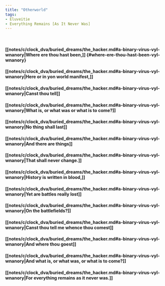 ```yaml
---
title: "Otherworld"
tags:
- Eluveitie
- Everything Remains [As It Never Was]
---
```

&nbsp;
#### [[notes/c/clock_dva/buried_dreams/the_hacker.md#a-binary-virus-vyl-wnanory|Where ere thou hast been,]] {#where-ere-thou-hast-been-vyl-wnanory}
#### [[notes/c/clock_dva/buried_dreams/the_hacker.md#a-binary-virus-vyl-wnanory|Here or in yon world manifest,]]
#### [[notes/c/clock_dva/buried_dreams/the_hacker.md#a-binary-virus-vyl-wnanory|Canst thou tell]]
#### [[notes/c/clock_dva/buried_dreams/the_hacker.md#a-binary-virus-vyl-wnanory|What is, or what was or what is to come?]]
#### [[notes/c/clock_dva/buried_dreams/the_hacker.md#a-binary-virus-vyl-wnanory|No thing shall last]]
#### [[notes/c/clock_dva/buried_dreams/the_hacker.md#a-binary-virus-vyl-wnanory|And there are things]]
#### [[notes/c/clock_dva/buried_dreams/the_hacker.md#a-binary-virus-vyl-wnanory|That shall never change.]]
#### [[notes/c/clock_dva/buried_dreams/the_hacker.md#a-binary-virus-vyl-wnanory|History is written in blood,]]
#### [[notes/c/clock_dva/buried_dreams/the_hacker.md#a-binary-virus-vyl-wnanory|Yet are battles really lost]]
#### [[notes/c/clock_dva/buried_dreams/the_hacker.md#a-binary-virus-vyl-wnanory|On the battlefields?]]
#### [[notes/c/clock_dva/buried_dreams/the_hacker.md#a-binary-virus-vyl-wnanory|Canst thou tell me whence thou comest]]
#### [[notes/c/clock_dva/buried_dreams/the_hacker.md#a-binary-virus-vyl-wnanory|And where thou goest]]
#### [[notes/c/clock_dva/buried_dreams/the_hacker.md#a-binary-virus-vyl-wnanory|And what is, or what was, or what is to come?]]
#### [[notes/c/clock_dva/buried_dreams/the_hacker.md#a-binary-virus-vyl-wnanory|For everything remains as it never was.]]
